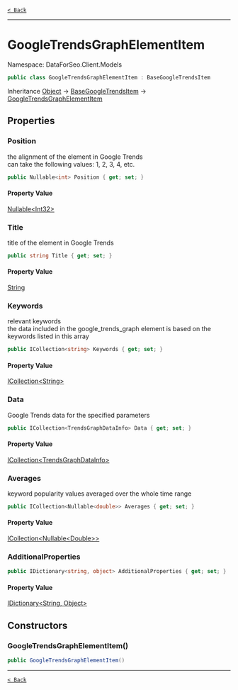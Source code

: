 [`< Back`](./)

---

# GoogleTrendsGraphElementItem

Namespace: DataForSeo.Client.Models

```csharp
public class GoogleTrendsGraphElementItem : BaseGoogleTrendsItem
```

Inheritance [Object](https://docs.microsoft.com/en-us/dotnet/api/system.object) → [BaseGoogleTrendsItem](./dataforseo.client.models.basegoogletrendsitem) → [GoogleTrendsGraphElementItem](./dataforseo.client.models.googletrendsgraphelementitem)

## Properties

### **Position**

the alignment of the element in Google Trends
 <br>can take the following values: 1, 2, 3, 4, etc.

```csharp
public Nullable<int> Position { get; set; }
```

#### Property Value

[Nullable&lt;Int32&gt;](https://docs.microsoft.com/en-us/dotnet/api/system.nullable-1)<br>

### **Title**

title of the element in Google Trends

```csharp
public string Title { get; set; }
```

#### Property Value

[String](https://docs.microsoft.com/en-us/dotnet/api/system.string)<br>

### **Keywords**

relevant keywords
 <br>the data included in the google_trends_graph element is based on the keywords listed in this array

```csharp
public ICollection<string> Keywords { get; set; }
```

#### Property Value

[ICollection&lt;String&gt;](https://docs.microsoft.com/en-us/dotnet/api/system.collections.generic.icollection-1)<br>

### **Data**

Google Trends data for the specified parameters

```csharp
public ICollection<TrendsGraphDataInfo> Data { get; set; }
```

#### Property Value

[ICollection&lt;TrendsGraphDataInfo&gt;](./dataforseo.client.models.trendsgraphdatainfo)<br>

### **Averages**

keyword popularity values averaged over the whole time range

```csharp
public ICollection<Nullable<double>> Averages { get; set; }
```

#### Property Value

[ICollection&lt;Nullable&lt;Double&gt;&gt;](https://docs.microsoft.com/en-us/dotnet/api/system.collections.generic.icollection-1)<br>

### **AdditionalProperties**

```csharp
public IDictionary<string, object> AdditionalProperties { get; set; }
```

#### Property Value

[IDictionary&lt;String, Object&gt;](https://docs.microsoft.com/en-us/dotnet/api/system.collections.generic.idictionary-2)<br>

## Constructors

### **GoogleTrendsGraphElementItem()**

```csharp
public GoogleTrendsGraphElementItem()
```

---

[`< Back`](./)
